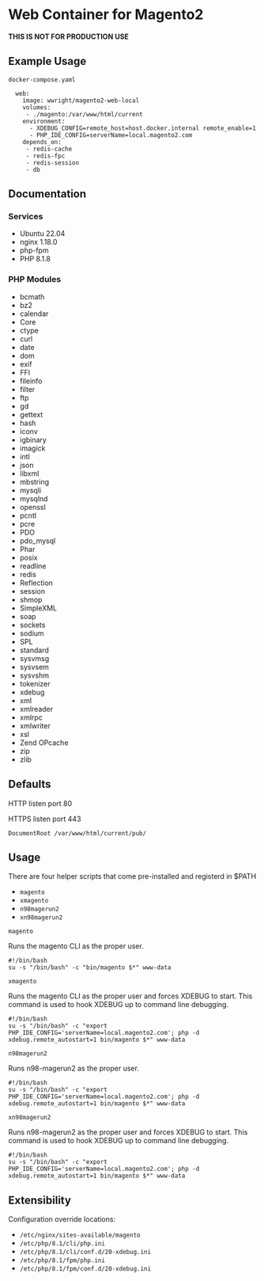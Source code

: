 # Web Container for Magento2
__THIS IS NOT FOR PRODUCTION USE__

## Example Usage
`docker-compose.yaml`
```
  web:
    image: wwright/magento2-web-local
    volumes:
     - ./magento:/var/www/html/current
    environment:
      - XDEBUG_CONFIG=remote_host=host.docker.internal remote_enable=1
      - PHP_IDE_CONFIG=serverName=local.magento2.com
    depends_on:
     - redis-cache
     - redis-fpc
     - redis-session
     - db
```

## Documentation
### Services
* Ubuntu 22.04
* nginx 1.18.0
* php-fpm
* PHP 8.1.8

### PHP Modules
* bcmath 
* bz2 
* calendar 
* Core 
* ctype 
* curl 
* date 
* dom 
* exif 
* FFI 
* fileinfo 
* filter 
* ftp 
* gd 
* gettext 
* hash
* iconv 
* igbinary 
* imagick 
* intl 
* json 
* libxml 
* mbstring 
* mysqli 
* mysqlnd 
* openssl 
* pcntl 
* pcre 
* PDO 
* pdo_mysql 
* Phar 
* posix 
* readline 
* redis 
* Reflection 
* session 
* shmop 
* SimpleXML 
* soap 
* sockets 
* sodium 
* SPL 
* standard 
* sysvmsg 
* sysvsem 
* sysvshm 
* tokenizer 
* xdebug 
* xml 
* xmlreader 
* xmlrpc 
* xmlwriter 
* xsl 
* Zend OPcache 
* zip 
* zlib

## Defaults
HTTP listen port 80

HTTPS listen port 443

`DocumentRoot /var/www/html/current/pub/`

## Usage
There are four helper scripts that come pre-installed and registerd in $PATH
* `magento`
* `xmagento`
* `n98magerun2`
* `xn98magerun2`

`magento`

Runs the magento CLI as the proper user. 
```
#!/bin/bash
su -s "/bin/bash" -c "bin/magento $*" www-data
```

`xmagento`

Runs the magento CLI as the proper user and forces XDEBUG to start. This command is used to hook XDEBUG up to command line debugging.
```
#!/bin/bash
su -s "/bin/bash" -c "export PHP_IDE_CONFIG='serverName=local.magento2.com'; php -d xdebug.remote_autostart=1 bin/magento $*" www-data
```

`n98magerun2`

Runs n98-magerun2 as the proper user.
```
#!/bin/bash
su -s "/bin/bash" -c "export PHP_IDE_CONFIG='serverName=local.magento2.com'; php -d xdebug.remote_autostart=1 bin/magento $*" www-data
```

`xn98magerun2`

Runs n98-magerun2 as the proper user and forces XDEBUG to start. This command is used to hook XDEBUG up to command line debugging.
```
#!/bin/bash
su -s "/bin/bash" -c "export PHP_IDE_CONFIG='serverName=local.magento2.com'; php -d xdebug.remote_autostart=1 bin/magento $*" www-data
```

## Extensibility
Configuration override locations:
* `/etc/nginx/sites-available/magento`
* `/etc/php/8.1/cli/php.ini`
* `/etc/php/8.1/cli/conf.d/20-xdebug.ini`
* `/etc/php/8.1/fpm/php.ini`
* `/etc/php/8.1/fpm/conf.d/20-xdebug.ini`
